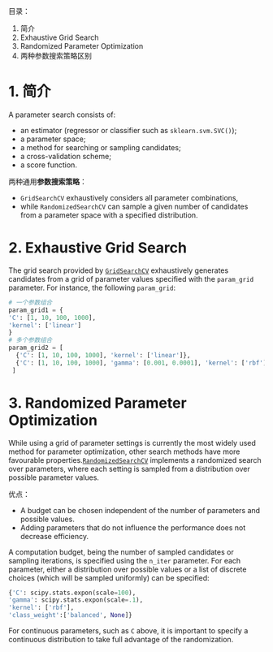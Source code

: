 目录：

1. 简介
2. Exhaustive Grid Search
3. Randomized Parameter Optimization
4. 两种参数搜索策略区别

# 1. 简介
A parameter search consists of:
- an estimator (regressor or classifier such as `sklearn.svm.SVC()`);
- a parameter space;
- a method for searching or sampling candidates;
- a cross-validation scheme;
- a score function.

两种通用**参数搜索策略**：

- `GridSearchCV` exhaustively considers all parameter combinations, 
- while `RandomizedSearchCV` can sample a given number of candidates from a parameter space with a specified distribution. 

# 2. Exhaustive Grid Search
The grid search provided by [`GridSearchCV`](http://scikit-learn.org/stable/modules/generated/sklearn.model_selection.GridSearchCV.html#sklearn.model_selection.GridSearchCV) exhaustively generates candidates from a grid of parameter values specified with the `param_grid` parameter. For instance, the following `param_grid`:
```python
# 一个参数组合
param_grid1 = {
'C': [1, 10, 100, 1000], 
'kernel': ['linear']
}
# 多个参数组合
param_grid2 = [
  {'C': [1, 10, 100, 1000], 'kernel': ['linear']},
  {'C': [1, 10, 100, 1000], 'gamma': [0.001, 0.0001], 'kernel': ['rbf']},
 ]
```

# 3. Randomized Parameter Optimization
While using a grid of parameter settings is currently the most widely used method for parameter optimization, other search methods have more favourable properties.[`RandomizedSearchCV`](http://scikit-learn.org/stable/modules/generated/sklearn.model_selection.RandomizedSearchCV.html#sklearn.model_selection.RandomizedSearchCV) implements a randomized search over parameters, where each setting is sampled from a distribution over possible parameter values.

优点：

- A budget can be chosen independent of the number of parameters and possible values.
- Adding parameters that do not influence the performance does not decrease efficiency.

A computation budget, being the number of sampled candidates or sampling iterations, is specified using the `n_iter` parameter. For each parameter, either a distribution over possible values or a list of discrete choices (which will be sampled uniformly) can be specified:
```python
{'C': scipy.stats.expon(scale=100),
'gamma': scipy.stats.expon(scale=.1),
'kernel': ['rbf'],
'class_weight':['balanced', None]}
```

For continuous parameters, such as `C` above, it is important to specify a continuous distribution to take full advantage of the randomization.